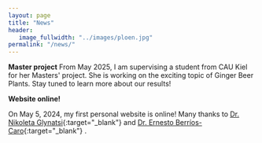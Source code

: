 ```yaml
---
layout: page
title: "News"
header:
   image_fullwidth: "../images/ploen.jpg"
permalink: "/news/"
---
```

**Master project**
 From May 2025, I am supervising a student from CAU Kiel for her Masters' project. She is working on the exciting topic of Ginger Beer Plants. Stay tuned to learn more about our results! 

**Website online!**

On May 5, 2024, my first personal website is online! Many thanks to [Dr. Nikoleta Glynatsi](https://nikoleta-v3.github.io/){:target="_blank"} and [Dr. Ernesto Berríos-Caro](https://ernestoberriosc.github.io/){:target="_blank"} .
